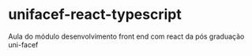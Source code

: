 # unifacef-react-typescript
Aula do módulo desenvolvimento front end com react da pós graduação uni-facef
